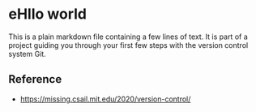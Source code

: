 # eHllo world

This is a plain markdown file containing a few lines
of text. It is part of a project guiding you through your
first few steps with the version control system Git.

## Reference

- https://missing.csail.mit.edu/2020/version-control/
